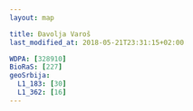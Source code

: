 ```yaml
---
layout: map

title: Đavolja Varoš
last_modified_at: 2018-05-21T23:31:15+02:00

WDPA: [328910]
BioRaS: [227]
geoSrbija:
  L1_183: [30]
  L1_362: [16]
---
```

